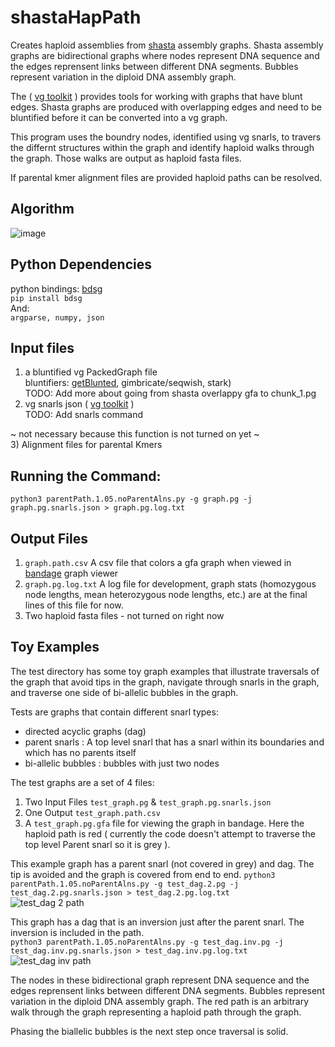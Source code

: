 # shastaHapPath
Creates haploid assemblies from [shasta](https://github.com/chanzuckerberg/shasta) assembly graphs. Shasta assembly graphs are bidirectional graphs where nodes represent DNA sequence and the edges reprensent links between different DNA segments. Bubbles represent variation in the diploid DNA assembly graph.   
  
The ( [vg toolkit](https://github.com/vgteam) ) provides tools for working with graphs that have blunt edges. Shasta graphs are produced with overlapping edges and need to be bluntified before it can be converted into a vg graph.   
  
This program uses the boundry nodes, identified using vg snarls, to travers the differnt structures within the graph and identify haploid walks through the graph. Those walks are output as haploid fasta files.  
 
If parental kmer alignment files are provided haploid paths can be resolved. 

## Algorithm
![image](https://user-images.githubusercontent.com/28329271/122816002-0882a980-d28b-11eb-9b01-d5823c6a45f2.png)

## Python Dependencies
  python bindings: [bdsg](https://github.com/vgteam/libbdsg#from-pip-python-bindings-only)  
  ``` pip install bdsg ```  
  And:  
  ```argparse, numpy, json```  

## Input files
1) a bluntified vg PackedGraph file   
  bluntifiers: [getBlunted](https://github.com/vgteam/GetBlunted), gimbricate/seqwish, stark)  
  TODO: Add more about going from shasta overlappy gfa to chunk_1.pg
2) vg snarls json ( [vg toolkit](https://github.com/vgteam/vg#command-line-interface) )  
  TODO: Add snarls command  
  
~ not necessary because this function is not turned on yet ~  
3) Alignment files for parental Kmers  

## Running the Command:
```python3 parentPath.1.05.noParentAlns.py -g graph.pg -j graph.pg.snarls.json > graph.pg.log.txt```  

## Output Files
1)  ``` graph.path.csv ``` A csv file that colors a gfa graph when viewed in [bandage](https://rrwick.github.io/Bandage/) graph viewer
2)  ``` graph.pg.log.txt ``` A log file for development, graph stats (homozygous node lengths, mean heterozygous node lengths, etc.) are at the final lines of this file for now.   
3)  Two haploid fasta files - not turned on right now

## Toy Examples
The test directory has some toy graph examples that illustrate traversals of the graph that avoid tips in the graph, navigate through snarls in the graph, and traverse one side of bi-allelic bubbles in the graph.    
  
Tests are graphs that contain different snarl types:
- directed acyclic graphs (dag)  
- parent snarls : A top level snarl that has a snarl within its boundaries and which has no parents itself
- bi-allelic bubbles : bubbles with just two nodes
  
The test graphs are a set of 4 files:  
1) Two Input Files ```test_graph.pg``` & ```test_graph.pg.snarls.json ```    
2) One Output ```test_graph.path.csv ```    
3) A ```test_graph.pg.gfa``` file for viewing the graph in bandage. Here the haploid path is red ( currently the code doesn't attempt to traverse the top level Parent snarl so it is grey ).  
  
This example graph has a parent snarl (not covered in grey) and dag. The tip is avoided and the graph is covered from end to end. 
```python3 parentPath.1.05.noParentAlns.py -g test_dag.2.pg -j test_dag.2.pg.snarls.json > test_dag.2.pg.log.txt```  
![test_dag 2 path](https://user-images.githubusercontent.com/28329271/122820486-84cbbb80-d290-11eb-8747-44c2c6348148.png)
  
This graph has a dag that is an inversion just after the parent snarl. The inversion is included in the path.  
```python3 parentPath.1.05.noParentAlns.py -g test_dag.inv.pg -j test_dag.inv.pg.snarls.json > test_dag.inv.pg.log.txt```  
![test_dag inv path](https://user-images.githubusercontent.com/28329271/122843356-1ac50d80-d2b4-11eb-8eac-44b18a4bfbdf.png)

  
The nodes in these bidirectional graph represent DNA sequence and the edges reprensent links between different DNA segments. Bubbles represent variation in the diploid DNA assembly graph. The red path is an arbitrary walk through the graph representing a haploid path through the graph.   
  
Phasing the biallelic bubbles is the next step once traversal is solid.
